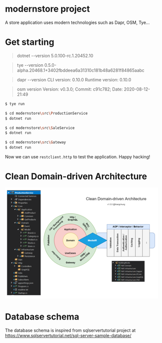 # modernstore project

A store application uses modern technologies such as Dapr, OSM, Tye...

# Get starting

> dotnet --version 5.0.100-rc.1.20452.10

> tye --version 0.5.0-alpha.20468.1+3402fbddeea6a31310c181b48a6281f84865aabc

> dapr --version CLI version: 0.10.0 Runtime version: 0.10.0

> osm version Version: v0.3.0; Commit: c91c782; Date: 2020-08-12-21:49

```bash
$ tye run
```

```bash
$ cd modernstore\src\ProductionService
$ dotnet run
```

```bash
$ cd modernstore\src\SaleService
$ dotnet run
```

```bash
$ cd modernstore\src\Gateway
$ dotnet run
```

Now we can use `restclient.http` to test the application. Happy hacking!

# Clean Domain-driven Architecture

![](assets/clean_arch.png)

# Database schema

The database schema is inspired from sqlservertutorial project at https://www.sqlservertutorial.net/sql-server-sample-database/
